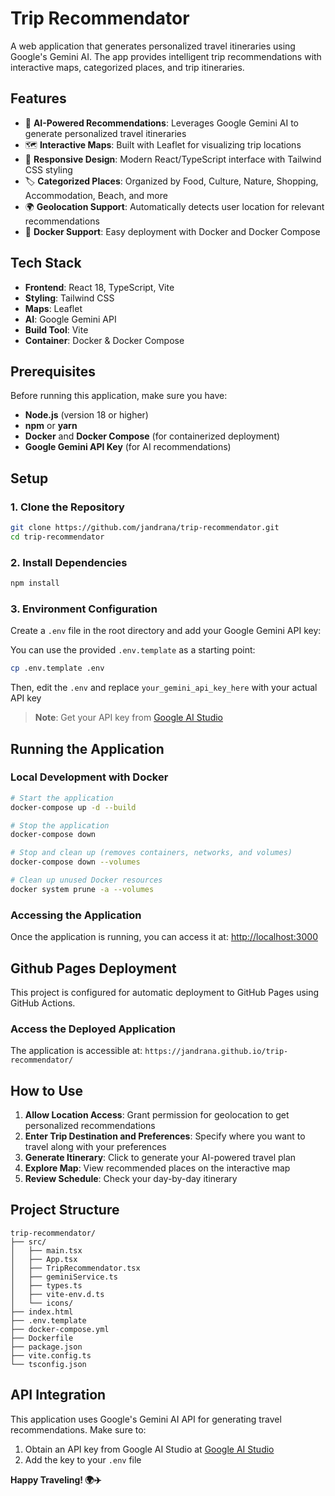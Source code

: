 # Trip Recommendator

A web application that generates personalized travel itineraries using Google's Gemini AI. The app provides intelligent trip recommendations with interactive maps, categorized places, and trip itineraries.

## Features

- 🤖 **AI-Powered Recommendations**: Leverages Google Gemini AI to generate personalized travel itineraries
- 🗺️ **Interactive Maps**: Built with Leaflet for visualizing trip locations
- 📱 **Responsive Design**: Modern React/TypeScript interface with Tailwind CSS styling
- 🏷️ **Categorized Places**: Organized by Food, Culture, Nature, Shopping, Accommodation, Beach, and more
- 🌍 **Geolocation Support**: Automatically detects user location for relevant recommendations
- 🐳 **Docker Support**: Easy deployment with Docker and Docker Compose

## Tech Stack

- **Frontend**: React 18, TypeScript, Vite
- **Styling**: Tailwind CSS
- **Maps**: Leaflet
- **AI**: Google Gemini API
- **Build Tool**: Vite
- **Container**: Docker & Docker Compose

## Prerequisites

Before running this application, make sure you have:

- **Node.js** (version 18 or higher)
- **npm** or **yarn**
- **Docker** and **Docker Compose** (for containerized deployment)
- **Google Gemini API Key** (for AI recommendations)

## Setup

### 1. Clone the Repository

```bash
git clone https://github.com/jandrana/trip-recommendator.git
cd trip-recommendator
```

### 2. Install Dependencies

```bash
npm install
```

### 3. Environment Configuration

Create a `.env` file in the root directory and add your Google Gemini API key:

You can use the provided `.env.template` as a starting point:

```bash
cp .env.template .env
```

Then, edit the `.env` and replace `your_gemini_api_key_here` with your actual API key

> **Note**: Get your API key from [Google AI Studio](https://aistudio.google.com/api-keys)

## Running the Application

### Local Development with Docker

```bash
# Start the application
docker-compose up -d --build

# Stop the application
docker-compose down

# Stop and clean up (removes containers, networks, and volumes)
docker-compose down --volumes

# Clean up unused Docker resources
docker system prune -a --volumes
```

### Accessing the Application

Once the application is running, you can access it at: [http://localhost:3000](http://localhost:3000)

## Github Pages Deployment

This project is configured for automatic deployment to GitHub Pages using GitHub Actions.

### Access the Deployed Application

The application is accessible at: `https://jandrana.github.io/trip-recommendator/`

## How to Use

1. **Allow Location Access**: Grant permission for geolocation to get personalized recommendations
2. **Enter Trip Destination and Preferences**: Specify where you want to travel along with your preferences
3. **Generate Itinerary**: Click to generate your AI-powered travel plan
4. **Explore Map**: View recommended places on the interactive map
5. **Review Schedule**: Check your day-by-day itinerary

## Project Structure

```
trip-recommendator/
├── src/
│   ├── main.tsx
│   ├── App.tsx
│   ├── TripRecommendator.tsx
│   ├── geminiService.ts
│   ├── types.ts
│   ├── vite-env.d.ts
│   └── icons/
├── index.html
├── .env.template
├── docker-compose.yml
├── Dockerfile
├── package.json
├── vite.config.ts
└── tsconfig.json
```

## API Integration

This application uses Google's Gemini AI API for generating travel recommendations. Make sure to:

1. Obtain an API key from Google AI Studio at [Google AI Studio](https://aistudio.google.com/)
2. Add the key to your `.env` file

**Happy Traveling! 🌍✈️**